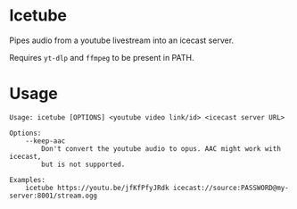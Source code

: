 # Icetube

Pipes audio from a youtube livestream into an icecast server.

Requires `yt-dlp` and `ffmpeg` to be present in PATH.

# Usage

```
Usage: icetube [OPTIONS] <youtube video link/id> <icecast server URL>

Options:
    --keep-aac
        Don't convert the youtube audio to opus. AAC might work with icecast,
        but is not supported.

Examples:
    icetube https://youtu.be/jfKfPfyJRdk icecast://source:PASSWORD@my-server:8001/stream.ogg
```

